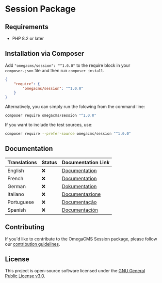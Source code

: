 # Session Package

## Requirements

* PHP 8.2 or later

## Installation via Composer

Add `"omegacms/session": "^1.0.0"` to the require block in your `composer.json` file and then run `composer install`.

```json
{
    "require": {
        "omegacms/session": "^1.0.0"
    }
}
```

Alternatively, you can simply run the folowing from the command line:

```sh
composer require omegacms/session "^1.0.0"
```

If you want to include the test sources, use:

```sh
composer require --prefer-source omegacms/session "^1.0.0"
```

## Documentation

| Translations  | Status | Documentation Link                 |
| ------------- | ------ | -----------------------------------|
| English       | ❌     | [Documentation](docs/en/index.md)  |
| French        | ❌     | [Documentation](docs/fr/index.md)  |
| German        | ❌     | [Dokumentation](docs/de/index.md)  |
| Italiano      | ❌     | [Documentazione](docs/it/index.md) |
| Portuguese    | ❌     | [Documentação](docs/pt/index.md)   |
| Spanish       | ❌     | [Documentación](docs/es/index.md)  |


## Contributing

If you'd like to contribute to the OmegaCMS Session package, please follow our [contribution guidelines](CONTRIBUTING.md).

## License

This project is open-source software licensed under the [GNU General Public License v3.0](LICENSE).
